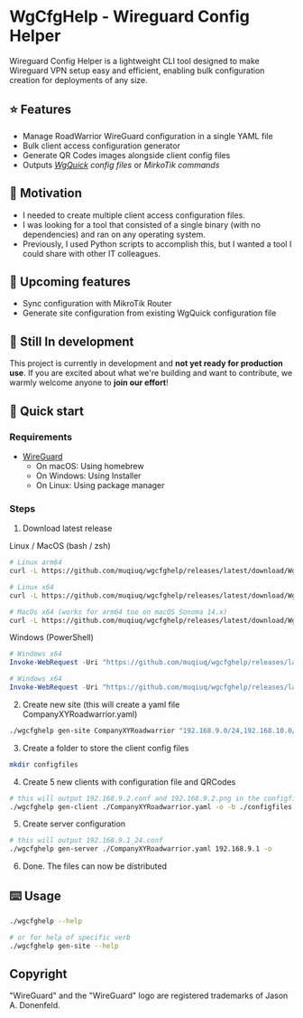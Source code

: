 # WgCfgHelp - Wireguard Config Helper

Wireguard Config Helper is a lightweight CLI tool designed to make Wireguard VPN setup easy and efficient, enabling bulk configuration creation for deployments of any size.

## ⭐ Features
 - Manage RoadWarrior WireGuard configuration in a single YAML file
 - Bulk client access configuration generator
 - Generate QR Codes images alongside client config files
 - Outputs *[WgQuick](https://www.man7.org/linux/man-pages/man8/wg-quick.8.html) config files* or *MirkoTik commands*

## 🧸 Motivation
 - I needed to create multiple client access configuration files.
 - I was looking for a tool that consisted of a single binary (with no dependencies) and ran on any operating system.
 - Previously, I used Python scripts to accomplish this, but I wanted a tool I could share with other IT colleagues.

## 🚀 Upcoming features
 - Sync configuration with MikroTik Router
 - Generate site configuration from existing WgQuick configuration file

## 🚧 Still In development

This project is currently in development and **not yet ready for production use**. If you are excited about what we're building and want to contribute, we warmly welcome anyone to **join our effort**! 

## 🔧 Quick start

### Requirements
 - [WireGuard](https://www.wireguard.com/install/)
   - On macOS: Using homebrew
   - On Windows: Using Installer
   - On Linux: Using package manager

### Steps

 1. Download latest release

Linux / MacOS (bash / zsh)
```bash
# Linux arm64
curl -L https://github.com/muqiuq/wgcfghelp/releases/latest/download/WgCfgHelp.CLI.linux-arm64 -o wgcfghelp && chmod +x wgcfghelp
```
```bash
# Linux x64
curl -L https://github.com/muqiuq/wgcfghelp/releases/latest/download/WgCfgHelp.CLI.linux-x64 -o wgcfghelp && chmod +x wgcfghelp
```
```bash
# MacOs x64 (works for arm64 too on macOS Sonoma 14.x)
curl -L https://github.com/muqiuq/wgcfghelp/releases/latest/download/WgCfgHelp.CLI.osx-x64  -o wgcfghelp && chmod +x wgcfghelp
```

Windows (PowerShell)
```powershell
# Windows x64
Invoke-WebRequest -Uri "https://github.com/muqiuq/wgcfghelp/releases/latest/download/WgCfgHelp.CLI.x64.exe" -OutFile "wgcfghelp.exe"
```

```powershell
# Windows x64
Invoke-WebRequest -Uri "https://github.com/muqiuq/wgcfghelp/releases/latest/download/WgCfgHelp.CLI.arm64.exe" -OutFile "wgcfghelp.exe"
```

 2. Create new site (this will create a yaml file CompanyXYRoadwarrior.yaml)
```bash
./wgcfghelp gen-site CompanyXYRoadwarrior "192.168.9.0/24,192.168.10.0/24" example.com:13328
```

 3. Create a folder to store the client config files
```bash
mkdir configfiles
```

 4. Create 5 new clients with configuration file and QRCodes
```bash
# this will output 192.168.9.2.conf and 192.168.9.2.png in the configfiles folder
./wgcfghelp gen-client ./CompanyXYRoadwarrior.yaml -o -b ./configfiles 192.168.9.2 --qrcode -n 5
```

 5. Create server configuration 
```bash
# this will output 192.168.9.1_24.conf
./wgcfghelp gen-server ./CompanyXYRoadwarrior.yaml 192.168.9.1 -o
```
 6. Done. The files can now be distributed

## ⌨️ Usage
```bash
./wgcfghelp --help

# or for help of specific verb
./wgcfghelp gen-site --help
```

## Copyright

"WireGuard" and the "WireGuard" logo are registered trademarks of Jason A. Donenfeld.
